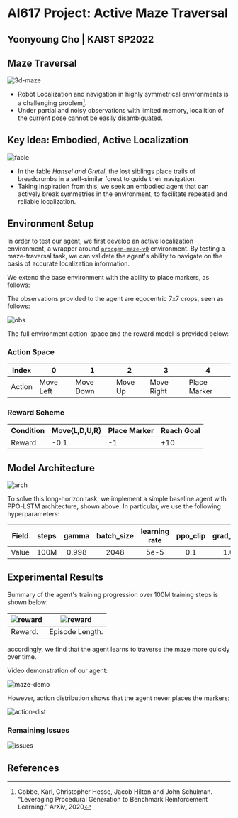 # AI617 Project: Active Maze Traversal

## Yoonyoung Cho | KAIST SP2022

## Maze Traversal

![3d-maze](fig/3d-maze.png)

* Robot Localization and navigation in highly symmetrical environments is a challenging problem[^1].
* Under partial and noisy observations with limited memory, localition of the current pose cannot be easily disambiguated.

## Key Idea: Embodied, Active Localization

![fable](fig/fable.png)

* In the fable _Hansel and Gretel_, the lost siblings place trails of breadcrumbs
in a self-similar forest to guide their navigation.
* Taking inspiration from this, we seek an embodied agent that can actively break
symmetries in the environment, to facilitate repeated and reliable localization.

## Environment Setup

In order to test our agent, we first develop an active localization environment,
a wrapper around [`procgen-maze-v0`](https://github.com/openai/procgen) environment.
By testing a maze-traversal task, we can validate the agent's ability to navigate on the basis
of accurate localization information.

We extend the base environment with the ability to place markers, as follows:

The observations provided to the agent are egocentric 7x7 crops, seen as follows:

![obs](fig/obs.png)

The full environment action-space and the reward model is provided below:

### Action Space

| Index  | 0         | 1         | 2       | 3          | 4            |
|--------|-----------|-----------|---------|------------|--------------|
| Action | Move Left | Move Down | Move Up | Move Right | Place Marker |

### Reward Scheme

| Condition | Move{L,D,U,R} | Place Marker | Reach Goal |
|-----------|---------------|--------------|------------|
| Reward    | -0.1          | -1           | +10        |

## Model Architecture

![arch](fig/arch.png)

To solve this long-horizon task, we implement a simple baseline agent with PPO-LSTM  architecture, shown above.
In particular, we use the following hyperparameters:

| Field | steps | gamma | batch_size | learning rate | ppo_clip | grad_clip | gae_lmda |
|:-----:|:-----:|:-----:|:----------:|:-------------:|:--------:|:---------:|:--------:|
| Value | 100M  | 0.998 |    2048    |      5e-5     |    0.1   |    1.0    |    0.8   |

## Experimental Results

Summary of the agent's training progression over 100M training steps is shown below:

| ![reward](fig/reward.png)| ![reward](fig/eplen.png) |
|-----------|---------------|
| Reward.   | Episode Length.|

accordingly, we find that the agent learns to traverse the maze more quickly over time.

Video demonstration of our agent:

![maze-demo](fig/2022-06-16-maze-traversal.GIF)

However, action distribution shows that the agent never places the markers:

![action-dist](fig/actions.png)

### Remaining Issues

![issues](fig/issues.png)

## References
[^1]: Cobbe, Karl, Christopher Hesse, Jacob Hilton and John Schulman. “Leveraging Procedural Generation to Benchmark Reinforcement Learning.” ArXiv, 2020
[^2]: S. K. Gottipati, K. Seo, D. Bhatt, V. Mai, K. Murthy and L. Paull, "Deep Active Localization," in IEEE Robotics and Automation Letters, 2019

